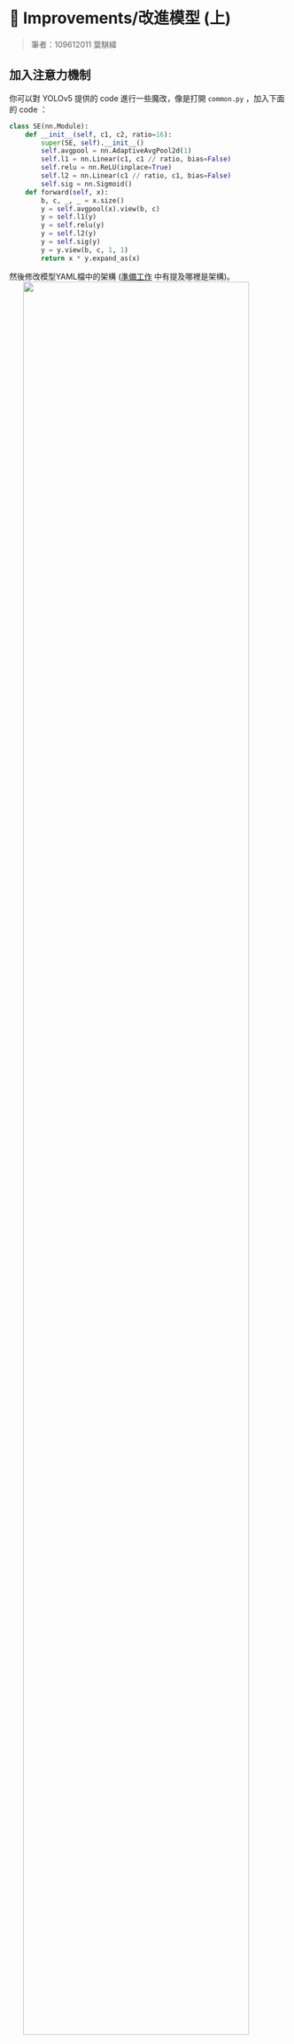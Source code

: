 # 🤡 Improvements/改進模型 (上)

> 筆者：109612011 葉騏緯

## 加入注意力機制

你可以對 YOLOv5 提供的 code 進行一些魔改，像是打開 `common.py` ，加入下面的 code ：

```python
class SE(nn.Module):
    def __init__(self, c1, c2, ratio=16):
        super(SE, self).__init__()
        self.avgpool = nn.AdaptiveAvgPool2d(1)
        self.l1 = nn.Linear(c1, c1 // ratio, bias=False)
        self.relu = nn.ReLU(inplace=True)
        self.l2 = nn.Linear(c1 // ratio, c1, bias=False)
        self.sig = nn.Sigmoid()
    def forward(self, x):
        b, c, _, _ = x.size()
        y = self.avgpool(x).view(b, c)
        y = self.l1(y)
        y = self.relu(y)
        y = self.l2(y)
        y = self.sig(y)
        y = y.view(b, c, 1, 1)
        return x * y.expand_as(x)
```

然後修改模型YAML檔中的架構 ([準備工作](/Y2_準備工作.md) 中有提及哪裡是架構)。
<img src="https://imgur.com/8B0aHEN.png"  style="display:block;margin:auto;width:90%;height:auto;">

 >⚠ 注意  
 >`backbone` 替換完記得 `head` 也要改喔。

改完後，你訓練模型時應該會看到有成功加上去。
<img src="https://imgur.com/Eg4SQdW.png"  style="display:block;margin:auto;width:90%;height:auto;">
 <center> 嘿，對，這邊可以看架構。YAML檔看不懂的話，看一下這邊應該就懂在寫啥了吧</center><br>

看到這，你的下一句要說的話是：「這到底在幹嘛......」

<img src="https://i.imgur.com/AXgifun.jpg"  style="display:block;margin:auto;width:90%;height:auto;"><br>

不用緊張，這部分不先介紹一下基本知識是不行的。接下來的部分會講筆者自己對 Attention 的了解

## 什麼是 Self-attention？

Self-attention 的存在，是為了要處理「當你的 input 是 sequence」的情境。Sequence 可能是各種資料型態，它可以是一段句子，以一個 token 為單位；它可以是一段語音訊號，以一個 frame 為單位；它也可以是你輸入的一張圖片，以一個 pixel 為單位。

在學習模型時，我們常常聽到一些很形象化的敘述，這當然能很好的幫助我們理解模型**大致**在幹什麼。不過，當你真的要開始實作就會發現，你仍然一無所知。所以我們還需要再了解深入一點。

### 理解前的準備

這邊有個例子，告訴你我為什麼要講比較深入點：

<details>
<summary><b>例子</b> (不嫌囉嗦你可以點開來看)</summary>

假設今天你在學習演算法，我們以經典的 Binary Search (二分搜尋法) 為例好了：

> 二分搜尋演算法的精神就是你翻開一本書的某頁，想找某段文句是否在這頁，如果它在這頁，恭喜；但如果它不在這頁，你現在就可以確定目標要不在這頁前，要不在這頁後。  

現在，你或許會覺得這樣的比喻相當傳神，你期考 Open Book 也是這樣在找答案，你好像聽懂了。但如果我現在叫你立刻用 `C++` 寫一個 function 來實作，你確定你有辦法立刻做對？應該是不行，因為這樣的比喻缺失了很多細節，比如：你必須確定這是筆有序的資料，也就是說可能要先做排序。

但其實，先有了形象化的大框架，再來補充細節，你實作的時候就會更了解自己在幹嘛。或者，先看答案，再來三明治解法，細看框架。

</details><br>

要更好的理解 Self-attention，先建立一個形象：

> 整個 Self-attention module，我們可以想成是由好多傳送門連結在一起構成的，而這些傳送門就是一些**數學運算**。Module 本身則是組成一個大網路 (a large network) 的**其中一塊**積木。

如果你的腦海中已經有了深刻的認知了，那麼我們就可以開始講下去了。

### 數學傳送門

Sequence 我們可以看成是 vector set，說到 vector 大家就不陌生了。

Self-attetion 會吃進一整個 sequence，你 input 多少個 vector，它就會 output 幾個。

<img src="https://imgur.com/qSs9oCy.png"  style="display:block;margin:auto;width:90%;height:auto;"><br>

$a$ 是我們 input 的向量， $b$ 是我們得到的 output。對各個 $b$ 來說，它都是考慮了每個 $a$ 後才得到的。

<img src="https://imgur.com/14QIEg7.png"  style="display:block;margin:auto;width:90%;height:auto;"><br>

那麼，怎麼**考慮**呢？

比較常見的一種作法就是內積 (dot product)。

以計算 $b_1$ 為例，首先我們必須計算每個 $a$ 跟 $a_1$ 的關聯程度 (包括它自己)。

我們以 $\alpha$ 表示這個關聯度，其中 $\alpha$ 是 q (query) 跟 k (key) 的內積，也就是 $\alpha = q\cdot k$。  
$q$ 跟 $k$ 我們可以透過將 $a$ 乘上對應的矩陣來計算出：

$$
\begin{cases}
q_i &= W_qa_i\\
k_i &= W_ka_i
\end{cases}
$$

如此一來，我們可以求出一個 $q_1$ 以及 $k_1$, $k_2$, $k_3$, $k_4$，並計算出每個 $a$ 跟 $a_1$ 的關聯度： $\alpha_{1,1}$, $\alpha_{1,2}$, $\alpha_{1,3}$, $\alpha_{1,4}$。

接著，我們給每個 $\alpha$ 都過一層 [Soft-Max](https://zh.wikipedia.org/zh-tw/Softmax%E5%87%BD%E6%95%B0)，得到  $\alpha'_{1,1}$, $\alpha'_{1,2}$, $\alpha'_{1,3}$, $\alpha'_{1,4}$。這邊會得到一個機率分布那樣的結果，你不一定要用 Soft-Max，你也嘗試用 ReLU 之類的各種 Activation function。

之後，我們再來求 $v$ (value)，它會是將 $a$ 乘上一個矩陣，將 $\alpha$ 都乘上 $v$ 後全部相加，即可求得 $b_1$：

$$
\begin{cases}
v_i &= W_va_i\\
b_1 &= \sum\limits _i v_i \alpha'_{1,i}
\end{cases}
$$

這個想法其實就是在做**加權**，讓關聯性大者對 $b$ 的值造成較多影響。

我們用簡單的矩陣乘法把上述總結：

如果我們 sequence 的長度為 $N$,那麼就會有長度亦為 $N$ 的 query 跟 key。將兩者內積我們可以得到大小為 $N\times N$ 的矩陣 $A$ 裡面裝著關聯度 $\alpha$。將 $A$ 通過 Soft-max 得到 $A'$，再讓 value 乘上 $A'$，最後就能得到我們想要的：

$$
Attention(Q,K,V) = softmax(\frac{QK^T}{\sqrt{d_k}})V
$$

註： $\sqrt{d_k}$ 是用來調整內積大小用的。

一頓操作猛如虎下來你會發現，self-attention layer 裡面唯一需要學的參數就是那三個矩陣：$W_q$、 $W_k$ 及 $W_v$ 而已。

還有另一類叫做 multi-head self-attention，作法就是讓每個 $b$ 由許多個 $q$、 $k$、 $v$ 先求得向量 $b_{i,1}, b_{i,2}...$ 讓這向量過一個矩陣後才算出 $b_i$。算一種變形。

#### Positional Encoding

看到這邊你也許會發現，上述少考慮了一項或許很重要的資訊，也就是**位置**。我們是一次吃進去整個 sequence，然後同時求出每個 $b$。

這邊的解決辦法很簡單，我們將計算出的 positional vector $e_i$ 來代表位置的資訊，再加到 $a_i$ 上即可。至於怎麼計算出呢，這邊就可以有你的巧思了。在發揚光大 self-attention 的論文 [Attention Is All You Need](https://arxiv.org/pdf/1706.03762.pdf) 中，他們的很巧妙的使用了 $\sin$ 跟 $\cos$ 來表示。

Attention Is All You Need 呢就是提出大名鼎鼎的 Transformer 的那篇論文，也是上面那個公式引用的來源。我自己是從頭到尾讀完後，對 self-attetion 有了相當深刻的理解。

### 影像處理如何應用 Self-Attention 🤨？

其實就一個想法：我們可以**把圖片看成 vector set**。

以一個 $M\times N$ 的圖片來說，我們把它看成一個 $M\times N\times 3$ 的 tensor (3 代表 RGB 3 個 channel)。這樣不就能交給 self-attention 了嗎？

甚至，我們其實可以把 CNN 看成一種簡化版的 self-attention (CNN 我們只考慮 receptive field 裡面的 data，而 self-attention 則考慮了整張圖片)。

### Self-attention 的問題

Self-attention 最大的問題就是運算量很大，如何減少計算量也就成了一個研究的主題。Self-attention 的運算量跟 $N$ 有關，當你的 $N$ 特別大時，self-attention 會影響運算量最多；換句話說，如果你的 self-attention 並未 dominates computation，那你 self-attention 就算換改良後的變體，幫助可能也不大。

- - -

[下一篇](/Y4_改進模型_2.md)，我們將繼續介紹 self-attention 的一些變化型。
